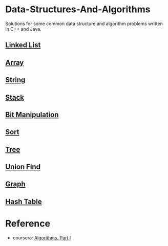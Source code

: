 # Data-Structures-And-Algorithms
Solutions for some common data structure and algorithm problems written in C++ and Java.

## [Linked List](https://github.com/steveLauwh/Data-Structures-And-Algorithms/tree/master/Linked%20List)

## [Array](https://github.com/steveLauwh/Data-Structures-And-Algorithms/tree/master/Array)

## [String](https://github.com/steveLauwh/Data-Structures-And-Algorithms/tree/master/String)

## [Stack](https://github.com/steveLauwh/Data-Structures-And-Algorithms/tree/master/Stack)

## [Bit Manipulation](https://github.com/steveLauwh/Data-Structures-And-Algorithms/tree/master/Bit%20Manipulation)

## [Sort](https://github.com/steveLauwh/Data-Structures-And-Algorithms/tree/master/Sort)

## [Tree](https://github.com/steveLauwh/Data-Structures-And-Algorithms/tree/master/Tree)

## [Union Find](https://github.com/steveLauwh/Data-Structures-And-Algorithms/tree/master/Union%20Find)

## [Graph](https://github.com/steveLauwh/Data-Structures-And-Algorithms/tree/master/Graph)

## [Hash Table](https://github.com/steveLauwh/Data-Structures-And-Algorithms/tree/master/Hash%20Table)


# Reference

* coursera: [Algorithms, Part I](https://www.coursera.org/learn/algorithms-part1)
